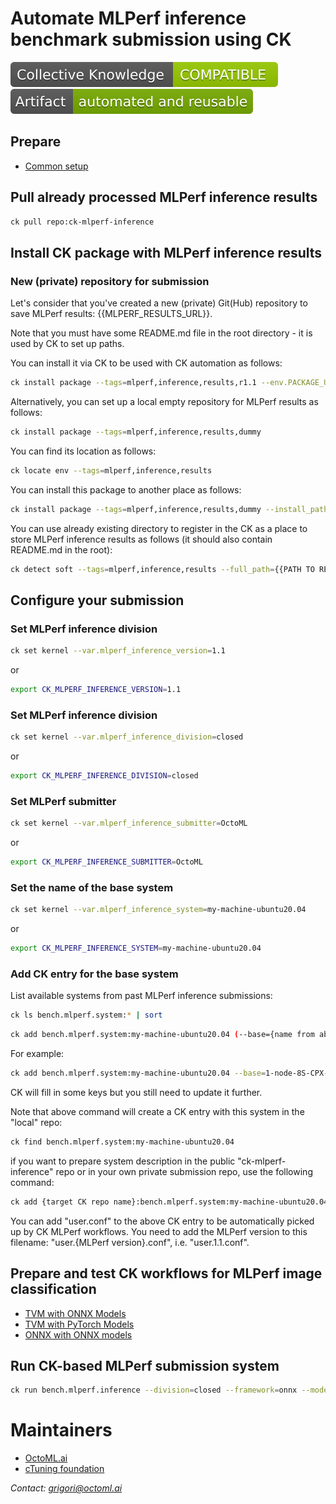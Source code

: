 # Automate MLPerf inference benchmark submission using CK

[![compatibility](https://github.com/ctuning/ck-guide-images/blob/master/ck-compatible.svg)](https://github.com/ctuning/ck)
[![automation](https://github.com/ctuning/ck-guide-images/blob/master/ck-artifact-automated-and-reusable.svg)](https://cTuning.org/ae)


## Prepare

* [Common setup](https://github.com/ctuning/ck/blob/master/docs/mlperf-automation/setup/common.md)

## Pull already processed MLPerf inference results

```bash
ck pull repo:ck-mlperf-inference
```



## Install CK package with MLPerf inference results

### New (private) repository for submission

Let's consider that you've created a new (private) Git(Hub) repository 
to save MLPerf results: {{MLPERF_RESULTS_URL}}.

Note that you must have some README.md file in the root directory -
it is used by CK to set up paths.

You can install it via CK to be used with CK automation as follows:


```bash
ck install package --tags=mlperf,inference,results,r1.1 --env.PACKAGE_URL={{MLPERF_RESULTS_URL}}
```

Alternatively, you can set up a local empty repository for MLPerf results as follows:
```bash
ck install package --tags=mlperf,inference,results,dummy
```

You can find its location as follows:
```bash
ck locate env --tags=mlperf,inference,results
```

You can install this package to another place as follows:
```bash
ck install package --tags=mlperf,inference,results,dummy --install_path={{YOUR PATH}}
```

You can use already existing directory to register in the CK as a place 
to store MLPerf inference results as follows (it should also contain README.md
in the root):

```bash
ck detect soft --tags=mlperf,inference,results --full_path={{PATH TO README.md IN YOUR DIR WITH MLPERF inference results}} --force_version=1.1
```


## Configure your submission


### Set MLPerf inference division
```bash
ck set kernel --var.mlperf_inference_version=1.1
```
 or
```bash
export CK_MLPERF_INFERENCE_VERSION=1.1
```

### Set MLPerf inference division
```bash
ck set kernel --var.mlperf_inference_division=closed
```
 or
```bash
export CK_MLPERF_INFERENCE_DIVISION=closed
```

### Set MLPerf submitter
```bash
ck set kernel --var.mlperf_inference_submitter=OctoML
```
 or
```bash
export CK_MLPERF_INFERENCE_SUBMITTER=OctoML
```


### Set the name of the base system
```bash
ck set kernel --var.mlperf_inference_system=my-machine-ubuntu20.04
```
 or
```bash
export CK_MLPERF_INFERENCE_SYSTEM=my-machine-ubuntu20.04
```

### Add CK entry for the base system

List available systems from past MLPerf inference submissions:
```bash
ck ls bench.mlperf.system:* | sort
```

```bash
ck add bench.mlperf.system:my-machine-ubuntu20.04 (--base={name from above list})
```

For example:
```bash
ck add bench.mlperf.system:my-machine-ubuntu20.04 --base=1-node-8S-CPX-TensorFlow-INT8
```

CK will fill in some keys but you still need to update it further.

Note that above command will create a CK entry with this system
in the "local" repo:
```bash
ck find bench.mlperf.system:my-machine-ubuntu20.04
```

if you want to prepare system description in the public "ck-mlperf-inference" repo
or in your own private submission repo, use the following command:

```bash
ck add {target CK repo name}:bench.mlperf.system:my-machine-ubuntu20.04
```

You can add "user.conf" to the above CK entry to be automatically picked up by CK MLPerf workflows.
You need to add the MLPerf version to this filename: "user.{MLPerf version}.conf", 
i.e. "user.1.1.conf".


## Prepare and test CK workflows for MLPerf image classification

* [TVM with ONNX Models](https://github.com/octoml/mlops/tree/main/program/mlperf-inference-bench-image-classification-tvm-onnx-cpu)
* [TVM with PyTorch Models](https://github.com/octoml/mlops/tree/main/program/mlperf-inference-bench-image-classification-tvm-pytorch-cpu)
* [ONNX with ONNX models](https://github.com/octoml/mlops/tree/main/program/mlperf-inference-bench-image-classification-onnx-cpu)


## Run CK-based MLPerf submission system

```bash
ck run bench.mlperf.inference --division=closed --framework=onnx --model=resnet50 --scenario=offline
```






# Maintainers

* [OctoML.ai](https://OctoML.ai)
* [cTuning foundation](https://cTuning.org)

*Contact: grigori@octoml.ai*
